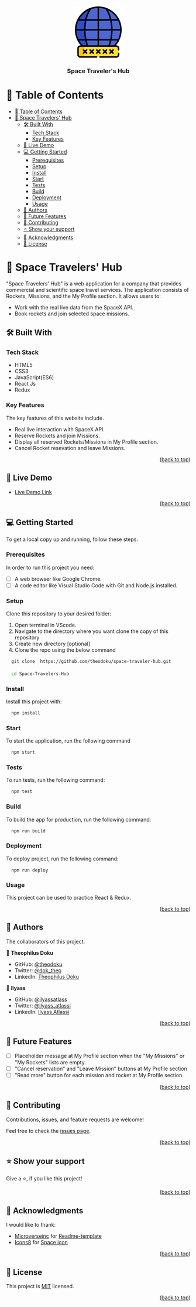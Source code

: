 <a name="readme-top"></a>

<div align="center">
  <img src="./src/assets/logo.png" alt="logo" width="140"  height="auto" />
  <br/>
  <h3><b>Space Traveler's Hub</b></h3>
</div>

# 📗 Table of Contents

- [📗 Table of Contents](#-table-of-contents)
- [📖 Space Travelers' Hub ](#-space-travelers-hub-)
  - [🛠 Built With ](#-built-with-)
    - [Tech Stack ](#tech-stack-)
    - [Key Features ](#key-features-)
  - [🚀 Live Demo ](#-live-demo-)
  - [💻 Getting Started ](#-getting-started-)
    - [Prerequisites](#prerequisites)
    - [Setup](#setup)
    - [Install](#install)
    - [Start](#start)
    - [Tests](#tests)
    - [Build](#build)
    - [Deployment](#deployment)
    - [Usage](#usage)
  - [👥 Authors ](#-authors-)
  - [🔭 Future Features ](#-future-features-)
  - [🤝 Contributing ](#-contributing-)
  - [⭐️ Show your support ](#️-show-your-support-)
  - [🙏 Acknowledgments ](#-acknowledgments-)
  - [📝 License ](#-license-)


<!-- PROJECT DESCRIPTION -->
# 📖 Space Travelers' Hub <a name="about-project"></a>

 "Space Travelers' Hub" is a web application for a company that provides commercial and scientific space travel services. 
 The application consists of Rockets, Missions, and the My Profile section. It allows users to: 

- Work with the real live data from the SpaceX API.
- Book rockets and join selected space missions.

<!-- BUILT WITH -->
## 🛠 Built With <a name="built-with"></a>

### Tech Stack <a name="tech-stack"></a>

 - HTML5
 - CSS3
 - JavaScript(ES6)
 - React Js
 - Redux

### Key Features <a name="key-features"></a>

The key features of this website include.

 - Real live interaction with SpaceX API.
 - Reserve Rockets and join Missions.
 - Display all reserved Rockets/Missions in My Profile section.
 - Cancel Rocket resevation and leave Missions.


<p align="right">(<a href="#readme-top">back to top</a>)</p>


<!-- LIVE DEMO -->
## 🚀 Live Demo <a name="live-demo"></a>

- [Live Demo Link](https://space-hub-nqrr.onrender.com/)


<p align="right">(<a href="#readme-top">back to top</a>)</p>


<!-- GETTING STARTED -->
## 💻 Getting Started <a name="getting-started"></a>

 To get a local copy up and running, follow these steps.

### Prerequisites

In order to run this project you need:

- [ ] A web browser like Google Chrome.
- [ ] A code editor like Visual Studio Code with Git and Node.js installed.

### Setup

Clone this repository to your desired folder:
1. Open terminal in VScode.
2. Navigate to the directory where you want clone the copy of this repository
3. Create new directory [optional]
4. Clone the repo using the below command

```sh
  git clone  https://github.com/theodoku/space-traveler-hub.git

  cd Space-Travelers-Hub
```

### Install

Install this project with:

```sh
  npm install
```

### Start

To start the application, run the following command

```sh
  npm start
```

### Tests

To run tests, run the following command:

```sh
  npm test
```

### Build

To build the app for production, run the following command:

```sh
  npm run build
```

### Deployment

To deploy project, run the following command:

```
  npm run deploy
```

### Usage

This project can be used to practice React & Redux.


<p align="right">(<a href="#readme-top">back to top</a>)</p>


<!-- AUTHORS -->
## 👥 Authors <a name="authors"></a>

 The collaborators of this project.

👤 **Theophilus Doku**

- GitHub: [@theodoku](https://github.com/theodoku)
- Twitter: [@dok_theo](https://twitter.com/dok_theo)
- LinkedIn: [Theophilus Doku](https://www.linkedin.com/in/theophilus-doku/)

👤 **Ilyass**
- GitHub: [@ilyassatlass](https://github.com/ilyassatlass)
- Twitter: [@ilyass_atlassi](https://twitter.com/ilyass_atlassi)
- LinkedIn: [Ilyass Atlassi](https://www.linkedin.com/in/ilyassatlassi/)


<p align="right">(<a href="#readme-top">back to top</a>)</p>


<!-- FUTURE FEATURES -->
## 🔭 Future Features <a name="future-features"></a>

- [ ] Placeholder message at My Profile section when the "My Missions" or "My Rockets" lists are empty.
- [ ] "Cancel reservation" and "Leave Mission" buttons at My Profile section
- [ ] "Read more" button for each mission and rocket at My Profile section.

<p align="right">(<a href="#readme-top">back to top</a>)</p>


<!-- CONTRIBUTING -->
## 🤝 Contributing <a name="contributing"></a>

Contributions, issues, and feature requests are welcome!

Feel free to check the [issues page](https://github.com/theodoku/space-traveler-hub/issues).


<p align="right">(<a href="#readme-top">back to top</a>)</p>


<!-- SUPPORT -->
## ⭐️ Show your support <a name="support"></a>

Give a ⭐️, if you like this project!


<p align="right">(<a href="#readme-top">back to top</a>)</p>


<!-- ACKNOWLEDGEMENTS -->
## 🙏 Acknowledgments <a name="acknowledgements"></a>

 I would like to thank:
- [Microverseinc](https://github.com/microverseinc) for [Readme-template](https://github.com/microverseinc/readme-template)
- [Icons8](https://icons8.com) for [Space icon](https://icons8.com/icon/c5UdWlZ4iWRe/space)

<p align="right">(<a href="#readme-top">back to top</a>)</p>


<!-- LICENSE -->
## 📝 License <a name="license"></a>

This project is [MIT](./LICENSE) licensed.


<p align="right">(<a href="#readme-top">back to top</a>)</p>
